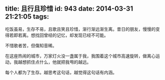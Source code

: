 title: 且行且珍惜
id: 943
date: 2014-03-31 21:21:05
tags:
---

吃饭虽易，生存不易，且歌且笑且珍惜，渐行渐远渐生离。昔日的朋友，慢慢的变得若即若离。想找回曾经的记忆，却发现已经不可能。

不惜歌者苦，但傷知音稀。

在这座热闹的城市，万家灯火没一盏属于我，我围着这个城市高速旋转，做离心运动，我越想抓住点什么，他就把我甩的越远。

每个人都为了生存。越思考这句话，越觉得这句话有内涵。

&nbsp;